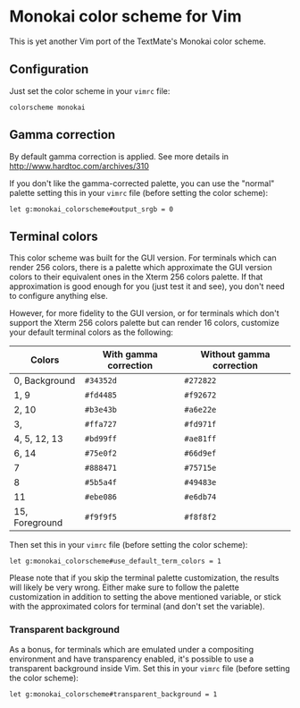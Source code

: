 # Monokai color scheme for Vim

This is yet another Vim port of the TextMate's Monokai color scheme.

## Configuration

Just set the color scheme in your `vimrc` file:

```
colorscheme monokai
```

## Gamma correction

By default gamma correction is applied.  See more details in
http://www.hardtoc.com/archives/310

If you don't like the gamma-corrected palette, you can use the "normal"
palette setting this in your `vimrc` file (before setting the color scheme):

```
let g:monokai_colorscheme#output_srgb = 0
```

## Terminal colors

This color scheme was built for the GUI version.  For terminals which can
render 256 colors, there is a palette which approximate the GUI version colors
to their equivalent ones in the Xterm 256 colors palette.  If that
approximation is good enough for you (just test it and see), you don't need to
configure anything else.

However, for more fidelity to the GUI version, or for terminals which don't
support the Xterm 256 colors palette but can render 16 colors, customize your
default terminal colors as the following:

Colors         | With gamma correction  | Without gamma correction
-------------- | ---------------------- | ------------------------
0, Background  | `#34352d`              | `#272822`
1, 9           | `#fd4485`              | `#f92672`
2, 10          | `#b3e43b`              | `#a6e22e`
3,             | `#ffa727`              | `#fd971f`
4, 5, 12, 13   | `#bd99ff`              | `#ae81ff`
6, 14          | `#75e0f2`              | `#66d9ef`
7              | `#888471`              | `#75715e`
8              | `#5b5a4f`              | `#49483e`
11             | `#ebe086`              | `#e6db74`
15, Foreground | `#f9f9f5`              | `#f8f8f2`

Then set this in your `vimrc` file (before setting the color scheme):

```
let g:monokai_colorscheme#use_default_term_colors = 1
```

Please note that if you skip the terminal palette customization, the results
will likely be very wrong.  Either make sure to follow the palette
customization in addition to setting the above mentioned variable, or stick
with the approximated colors for terminal (and don't set the variable).

### Transparent background

As a bonus, for terminals which are emulated under a compositing environment
and have transparency enabled, it's possible to use a transparent background
inside Vim.  Set this in your `vimrc` file (before setting the color scheme):

```
let g:monokai_colorscheme#transparent_background = 1
```

